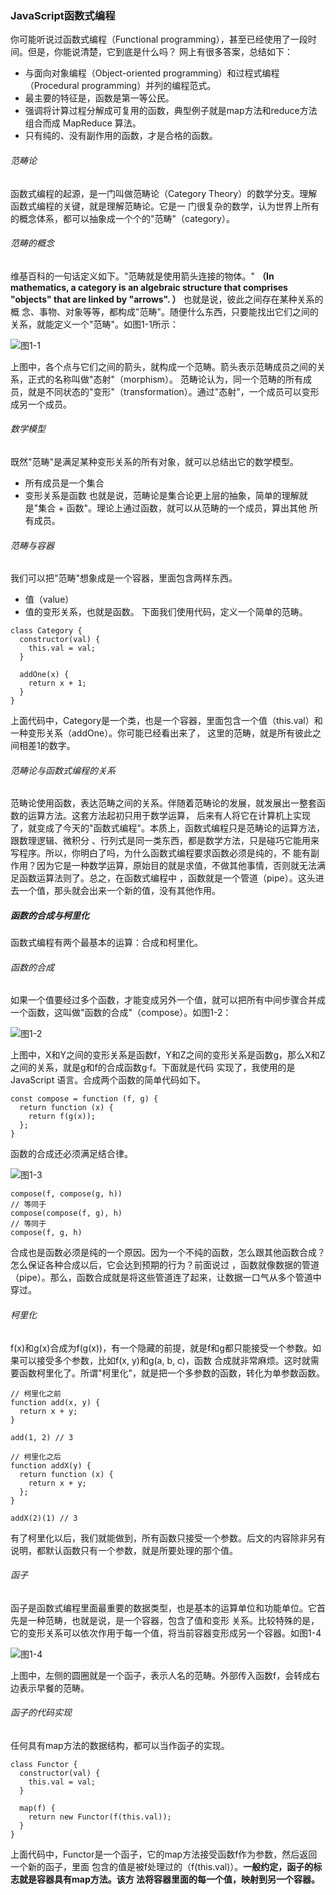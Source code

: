 ### JavaScript函数式编程

你可能听说过函数式编程（Functional programming），甚至已经使用了一段时间。但是，你能说清楚，它到底是什么吗？
网上有很多答案，总结如下：
* 与面向对象编程（Object-oriented programming）和过程式编程（Procedural programming）并列的编程范式。
* 最主要的特征是，函数是第一等公民。
* 强调将计算过程分解成可复用的函数，典型例子就是map方法和reduce方法组合而成 MapReduce 算法。
* 只有纯的、没有副作用的函数，才是合格的函数。

###### 范畴论
函数式编程的起源，是一门叫做范畴论（Category Theory）的数学分支。理解函数式编程的关键，就是理解范畴论。它是一
门很复杂的数学，认为世界上所有的概念体系，都可以抽象成一个个的"范畴"（category）。

###### 范畴的概念
维基百科的一句话定义如下。"范畴就是使用箭头连接的物体。" **（In mathematics, a category is an algebraic
structure that comprises "objects" that are linked by "arrows". ）** 也就是说，彼此之间存在某种关系的概
念、事物、对象等等，都构成"范畴"。随便什么东西，只要能找出它们之间的关系，就能定义一个"范畴"。如图1-1所示：

![图1-1][category_concept]

上图中，各个点与它们之间的箭头，就构成一个范畴。箭头表示范畴成员之间的关系，正式的名称叫做"态射"（morphism）。
范畴论认为，同一个范畴的所有成员，就是不同状态的"变形"（transformation）。通过"态射"，一个成员可以变形成另一个成员。

###### 数学模型
既然"范畴"是满足某种变形关系的所有对象，就可以总结出它的数学模型。
* 所有成员是一个集合
* 变形关系是函数
也就是说，范畴论是集合论更上层的抽象，简单的理解就是"集合 + 函数"。理论上通过函数，就可以从范畴的一个成员，算出其他
所有成员。

###### 范畴与容器
我们可以把"范畴"想象成是一个容器，里面包含两样东西。
* 值（value）
* 值的变形关系，也就是函数。
下面我们使用代码，定义一个简单的范畴。
```
class Category {
  constructor(val) {
    this.val = val;
  }

  addOne(x) {
    return x + 1;
  }
}
```
上面代码中，Category是一个类，也是一个容器，里面包含一个值（this.val）和一种变形关系（addOne）。你可能已经看出来了，
这里的范畴，就是所有彼此之间相差1的数字。

###### 范畴论与函数式编程的关系
范畴论使用函数，表达范畴之间的关系。伴随着范畴论的发展，就发展出一整套函数的运算方法。这套方法起初只用于数学运算，
后来有人将它在计算机上实现了，就变成了今天的"函数式编程"。本质上，函数式编程只是范畴论的运算方法，跟数理逻辑、微积分
、行列式是同一类东西，都是数学方法，只是碰巧它能用来写程序。所以，你明白了吗，为什么函数式编程要求函数必须是纯的，不
能有副作用？因为它是一种数学运算，原始目的就是求值，不做其他事情，否则就无法满足函数运算法则了。总之，在函数式编程中
，函数就是一个管道（pipe）。这头进去一个值，那头就会出来一个新的值，没有其他作用。

##### 函数的合成与柯里化
函数式编程有两个最基本的运算：合成和柯里化。
###### 函数的合成
如果一个值要经过多个函数，才能变成另外一个值，就可以把所有中间步骤合并成一个函数，这叫做"函数的合成"（compose）。如图1-2：

![图1-2][function_compose]

上图中，X和Y之间的变形关系是函数f，Y和Z之间的变形关系是函数g，那么X和Z之间的关系，就是g和f的合成函数g·f。下面就是代码
实现了，我使用的是 JavaScript 语言。合成两个函数的简单代码如下。
```
const compose = function (f, g) {
  return function (x) {
    return f(g(x));
  };
}
```
函数的合成还必须满足结合律。

![图1-3][compose_principle]
```
compose(f, compose(g, h))
// 等同于
compose(compose(f, g), h)
// 等同于
compose(f, g, h)
```
合成也是函数必须是纯的一个原因。因为一个不纯的函数，怎么跟其他函数合成？怎么保证各种合成以后，它会达到预期的行为？前面说过
，函数就像数据的管道（pipe）。那么，函数合成就是将这些管道连了起来，让数据一口气从多个管道中穿过。

###### 柯里化
f(x)和g(x)合成为f(g(x))，有一个隐藏的前提，就是f和g都只能接受一个参数。如果可以接受多个参数，比如f(x, y)和g(a, b, c)，函数
合成就非常麻烦。这时就需要函数柯里化了。所谓"柯里化"，就是把一个多参数的函数，转化为单参数函数。
```
// 柯里化之前
function add(x, y) {
  return x + y;
}

add(1, 2) // 3

// 柯里化之后
function addX(y) {
  return function (x) {
    return x + y;
  };
}

addX(2)(1) // 3
```
有了柯里化以后，我们就能做到，所有函数只接受一个参数。后文的内容除非另有说明，都默认函数只有一个参数，就是所要处理的那个值。

###### 函子
函子是函数式编程里面最重要的数据类型，也是基本的运算单位和功能单位。它首先是一种范畴，也就是说，是一个容器，包含了值和变形
关系。比较特殊的是，它的变形关系可以依次作用于每一个值，将当前容器变形成另一个容器。如图1-4

![图1-4][functor]

上图中，左侧的圆圈就是一个函子，表示人名的范畴。外部传入函数f，会转成右边表示早餐的范畴。

###### 函子的代码实现
任何具有map方法的数据结构，都可以当作函子的实现。
```
class Functor {
  constructor(val) {
    this.val = val;
  }

  map(f) {
    return new Functor(f(this.val));
  }
}
```

上面代码中，Functor是一个函子，它的map方法接受函数f作为参数，然后返回一个新的函子，里面
包含的值是被f处理过的（f(this.val)）。**一般约定，函子的标志就是容器具有map方法。该方
法将容器里面的每一个值，映射到另一个容器。**












[category_concept]: ../image/Category.jpg "图1-1"
[function_compose]: ../image/function_compose.png "图1-2"
[compose_principle]: ../image/compose_principle.png "图1-3"
[Functor]: ../image/Functor.png "图1-4"